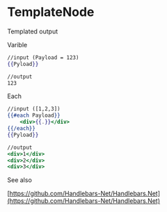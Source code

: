 # TemplateNode

Templated output

Varible
```hbs
//input (Payload = 123)
{{Pyload}}

//output
123
```

Each
```hbs
//input ([1,2,3])
{{#each Payload}}
    <div>{{.}}</div>
{{/each}}
{{Pyload}}

//output
<div>1</div>
<div>2</div>
<div>3</div>
```

See also

[https://github.com/Handlebars-Net/Handlebars.Net](https://github.com/Handlebars-Net/Handlebars.Net)